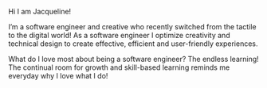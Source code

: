 

Hi I am Jacqueline! 

I’m a software engineer and creative who recently switched from the tactile to the digital world!  As a software engineer I optimize creativity and technical design to create effective, efficient and user-friendly experiences. 

 What do I love most about being a software engineer? The endless learning! The continual room for growth and skill-based learning reminds me everyday why I love what I do!
